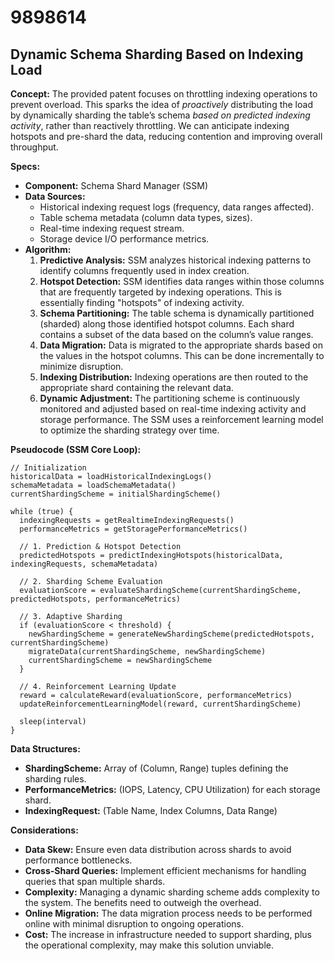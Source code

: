 # 9898614

## Dynamic Schema Sharding Based on Indexing Load

**Concept:** The provided patent focuses on throttling indexing operations to prevent overload. This sparks the idea of *proactively* distributing the load by dynamically sharding the table’s schema *based on predicted indexing activity*, rather than reactively throttling. We can anticipate indexing hotspots and pre-shard the data, reducing contention and improving overall throughput.

**Specs:**

*   **Component:** Schema Shard Manager (SSM)
*   **Data Sources:**
    *   Historical indexing request logs (frequency, data ranges affected).
    *   Table schema metadata (column data types, sizes).
    *   Real-time indexing request stream.
    *   Storage device I/O performance metrics.
*   **Algorithm:**
    1.  **Predictive Analysis:** SSM analyzes historical indexing patterns to identify columns frequently used in index creation.
    2.  **Hotspot Detection:**  SSM identifies data ranges within those columns that are frequently targeted by indexing operations.  This is essentially finding "hotspots" of indexing activity.
    3.  **Schema Partitioning:**  The table schema is dynamically partitioned (sharded) along those identified hotspot columns.  Each shard contains a subset of the data based on the column’s value ranges.
    4.  **Data Migration:** Data is migrated to the appropriate shards based on the values in the hotspot columns.  This can be done incrementally to minimize disruption.
    5.  **Indexing Distribution:**  Indexing operations are then routed to the appropriate shard containing the relevant data.
    6.  **Dynamic Adjustment:** The partitioning scheme is continuously monitored and adjusted based on real-time indexing activity and storage performance. The SSM uses a reinforcement learning model to optimize the sharding strategy over time.

**Pseudocode (SSM Core Loop):**

```
// Initialization
historicalData = loadHistoricalIndexingLogs()
schemaMetadata = loadSchemaMetadata()
currentShardingScheme = initialShardingScheme()

while (true) {
  indexingRequests = getRealtimeIndexingRequests()
  performanceMetrics = getStoragePerformanceMetrics()

  // 1. Prediction & Hotspot Detection
  predictedHotspots = predictIndexingHotspots(historicalData, indexingRequests, schemaMetadata)

  // 2. Sharding Scheme Evaluation
  evaluationScore = evaluateShardingScheme(currentShardingScheme, predictedHotspots, performanceMetrics)

  // 3. Adaptive Sharding
  if (evaluationScore < threshold) {
    newShardingScheme = generateNewShardingScheme(predictedHotspots, currentShardingScheme)
    migrateData(currentShardingScheme, newShardingScheme)
    currentShardingScheme = newShardingScheme
  }

  // 4. Reinforcement Learning Update
  reward = calculateReward(evaluationScore, performanceMetrics)
  updateReinforcementLearningModel(reward, currentShardingScheme)

  sleep(interval)
}
```

**Data Structures:**

*   **ShardingScheme:**  Array of (Column, Range) tuples defining the sharding rules.
*   **PerformanceMetrics:**  (IOPS, Latency, CPU Utilization) for each storage shard.
*   **IndexingRequest:** (Table Name, Index Columns, Data Range)

**Considerations:**

*   **Data Skew:** Ensure even data distribution across shards to avoid performance bottlenecks.
*   **Cross-Shard Queries:** Implement efficient mechanisms for handling queries that span multiple shards.
*   **Complexity:**  Managing a dynamic sharding scheme adds complexity to the system. The benefits need to outweigh the overhead.
*   **Online Migration:** The data migration process needs to be performed online with minimal disruption to ongoing operations.
*   **Cost:** The increase in infrastructure needed to support sharding, plus the operational complexity, may make this solution unviable.